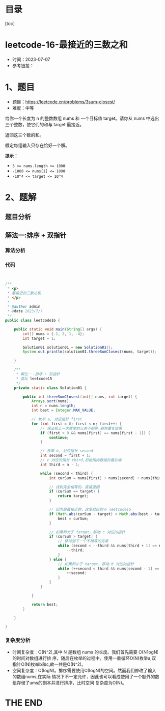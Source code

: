# 目录

[toc]

# leetcode-16-最接近的三数之和

- 时间：2023-07-07
- 参考链接：



# 1、题目

- 题目：https://leetcode.cn/problems/3sum-closest/
- 难度：中等



给你一个长度为 n 的整数数组 nums 和 一个目标值 target。请你从 nums 中选出三个整数，使它们的和与 target 最接近。

返回这三个数的和。

假定每组输入只存在恰好一个解。



**提示：**

+ `3 <= nums.length <= 1000`
+ `-1000 <= nums[i] <= 1000`
+ `-10^4 <= target <= 10^4`



# 2、题解

## 题目分析



## 解法一:排序 + 双指针

### 算法分析





### 代码

```java


/**
 * <p>
 * 最接近的三数之和
 * </p>
 *
 * @author admin
 * @date 2023/7/7
 */
public class leetcode16 {

    public static void main(String[] args) {
        int[] nums = {-1, 2, 1, -4};
        int target = 1;

        Solution01 solution01 = new Solution01();
        System.out.println(solution01.threeSumClosest(nums, target));

    }

    /**
     * 解法一：排序 + 双指针
     * 类比 leetcode15
     */
    private static class Solution01 {

        public int threeSumClosest(int[] nums, int target) {
            Arrays.sort(nums);
            int n = nums.length;
            int best = Integer.MAX_VALUE;

            // 枚举 a, 对应指针 first
            for (int first = 0; first < n; first++) {
                // 保证和上一次枚举的元素不相等,避免重复结果
                if (first > 0 && nums[first] == nums[first - 1]) {
                    continue;
                }

                // 枚举 b, 对应指针 second
                int second = first + 1;
                // c 对应的指针 third,初始指向数组的最右端
                int third = n - 1;

                while (second < third) {
                    int curSum = nums[first] + nums[second] + nums[third];

                    // 找到完全相等的，直接返回
                    if (curSum == target) {
                        return target;
                    }

                    // 因为是最接近的，这里就区别于 leetcode15
                    if (Math.abs(curSum - target) < Math.abs(best - target)) {
                        best = curSum;
                    }

                    // 如果和大于 target，移动 c 对应的指针
                    if (curSum > target) {
                        // 移动到下一个不相等的元素
                        while (second < --third && nums[third + 1] == nums[third]) {
                            --third;
                        }
                    } else {
                        // 如果和小于 target，移动 b 对应的指针
                        while (++second < third && nums[second - 1] == nums[second]) {
                            ++second;
                        }
                    }
                }

            }

            return best;
        }

    }

}

```





### 复杂度分析

- 时间复杂度：O(N^2),其中 N 是数组 nums 的长度。我们首先需要 O(N1ogN) 的时间对数组进行排
  序，随后在枚举的过程中，使用一重循环O(N)枚举a,双指针O(N)枚举b和c,故一共是O(N^2)。
- 空间复杂度：O(IogN)。排序需要使用O(IogN)的空间。然而我们修改了输入的数组nums,在实际
  情况下不一定允许，因此也可以看成使用了一个额外的数组存储了ums的副本并进行排序，比时空间
  复杂度为O(N)。









# THE END
